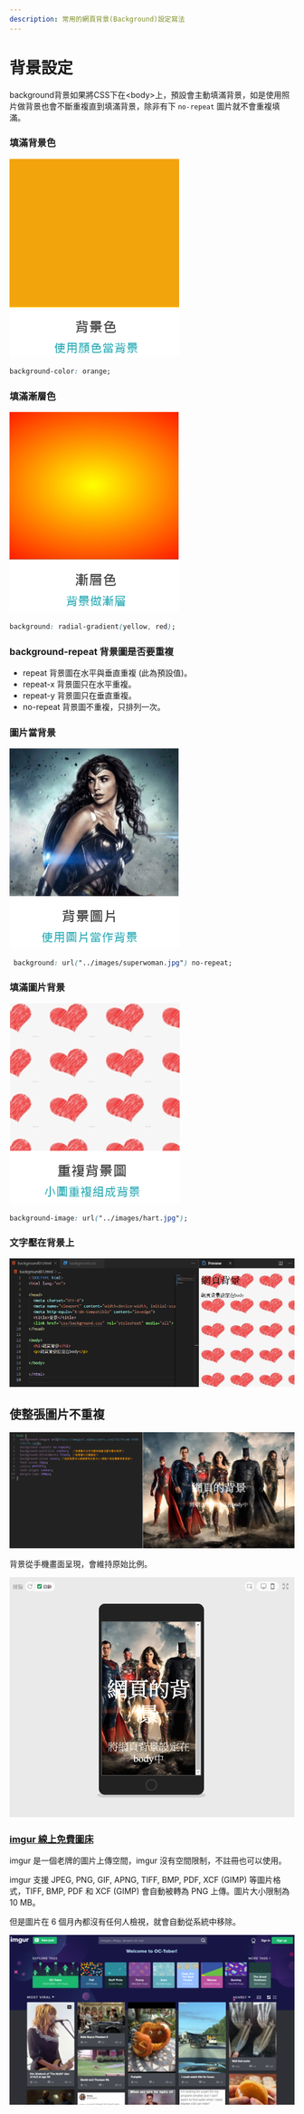 ```yaml
---
description: 常用的網頁背景(Background)設定寫法
---
```


# 背景設定

background背景如果將CSS下在&lt;body&gt;上，預設會主動填滿背景，如是使用照片做背景也會不斷重複直到填滿背景，除非有下 `no-repeat` 圖片就不會重複填滿。

### 填滿背景色

![](../.gitbook/assets/image%20%2823%29.png)

```css
background-color: orange;
```

### 填滿漸層色

![](../.gitbook/assets/image%20%2811%29.png)

```css
background: radial-gradient(yellow, red);
```

### **background-repeat** 背景圖是否要重複

* repeat 背景圖在水平與垂直重複 \(此為預設值\)。
* repeat-x 背景圖只在水平重複。
* repeat-y 背景圖只在垂直重複。
* no-repeat 背景圖不重複，只排列一次。

### 圖片當背景

![](../.gitbook/assets/image%20%2835%29.png)

```css
 background: url("../images/superwoman.jpg") no-repeat;
```

### 填滿圖片背景

![](../.gitbook/assets/image%20%2834%29.png)

```css
background-image: url("../images/hart.jpg");
```

### 文字壓在背景上

![](../.gitbook/assets/image%20%2822%29.png)

## 使整張圖片不重複

![](../.gitbook/assets/b01.jpg)

背景從手機畫面呈現，會維持原始比例。

![](../.gitbook/assets/image%20%2838%29.png)

###  [imgur 線上免費圖床](https://imgur.com/)

 imgur 是一個老牌的圖片上傳空間，imgur 沒有空間限制，不註冊也可以使用。

imgur 支援 JPEG, PNG, GIF, APNG, TIFF, BMP, PDF, XCF \(GIMP\) 等圖片格式，TIFF, BMP, PDF 和 XCF \(GIMP\) 會自動被轉為 PNG 上傳。圖片大小限制為 10 MB。

但是圖片在 6 個月內都沒有任何人檢視，就會自動從系統中移除。

![](../.gitbook/assets/image%20%2826%29.png)

